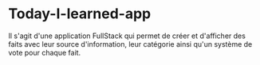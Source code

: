 ﻿# Today-I-learned-app
Il s'agit d'une application FullStack qui permet de créer et d'afficher des faits avec leur source d'information, leur catégorie ainsi qu'un système de vote pour chaque fait.
